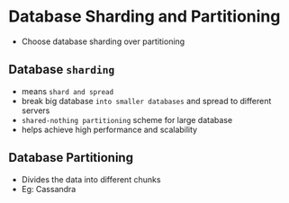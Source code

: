 # Database Sharding and Partitioning

- Choose database sharding over partitioning

## Database `sharding` 

- means `shard and spread`
- break big database `into smaller databases` and spread to different servers
- `shared-nothing partitioning` scheme for large database
- helps achieve high performance and scalability


## Database Partitioning

- Divides the data into different chunks
- Eg: Cassandra
